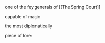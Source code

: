 one of the fey generals of [[The Spring Court]]

capable of magic

the most diplomatically 


piece of lore: